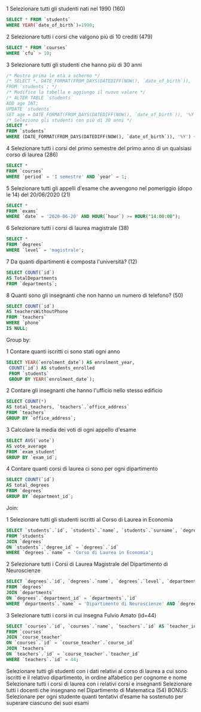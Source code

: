 1 Selezionare tutti gli studenti nati nel 1990 (160)
```sql
SELECT * FROM `students` 
WHERE YEAR(`date_of_birth`)=1990;
```
2 Selezionare tutti i corsi che valgono più di 10 crediti (479)
```sql
SELECT * FROM `courses` 
WHERE `cfu` > 10;
```

3 Selezionare tutti gli studenti che hanno più di 30 anni
```sql
/* Mostro prima le età a schermo */
/* SELECT *, DATE_FORMAT(FROM_DAYS(DATEDIFF(NOW(), `date_of_birth`)), '%Y') + 0 AS age
FROM `students`; */
/* Modifico la tabella e aggiungo il nuovo valore */
/* ALTER TABLE `students`
ADD age INT;
UPDATE `students`
SET age = DATE_FORMAT(FROM_DAYS(DATEDIFF(NOW(), `date_of_birth`)), '%Y') + 0; */
/* Seleziono gli studenti con più di 30 anni */
SELECT *
FROM `students`
WHERE (DATE_FORMAT(FROM_DAYS(DATEDIFF(NOW(), `date_of_birth`)), '%Y') + 0) > 30;
```

4 Selezionare tutti i corsi del primo semestre del primo anno di un qualsiasi corso di laurea (286)
```sql
SELECT *
FROM `courses`
WHERE `period` = 'I semestre' AND `year` = 1;
```

5 Selezionare tutti gli appelli d'esame che avvengono nel pomeriggio (dopo le 14) del 20/06/2020 (21)
```sql
SELECT *
FROM `exams`
WHERE `date` = '2020-06-20' AND HOUR(`hour`) >= HOUR("14:00:00");
```

6 Selezionare tutti i corsi di laurea magistrale (38)
```sql
SELECT *
FROM `degrees`
WHERE `level` = 'magistrale';
```

7 Da quanti dipartimenti è composta l'università? (12)
```sql
SELECT COUNT(`id`)
AS TotalDepartments
FROM `departments`;
```

8 Quanti sono gli insegnanti che non hanno un numero di telefono? (50)
```sql
SELECT COUNT(`id`)
AS teachersWithoutPhone
FROM `teachers`
WHERE `phone`
IS NULL;
```

Group by:

1 Contare quanti iscritti ci sono stati ogni anno
```sql
SELECT YEAR(`enrolment_date`) AS enrolment_year,
 COUNT(`id`) AS students_enrolled 
 FROM `students`
 GROUP BY YEAR(`enrolment_date`);
```
2 Contare gli insegnanti che hanno l'ufficio nello stesso edificio
```sql
SELECT COUNT(*)
AS total_teachers, `teachers`.`office_address`
FROM `teachers`
GROUP BY `office_address`;
```

3 Calcolare la media dei voti di ogni appello d'esame
```sql
SELECT AVG(`vote`)
AS vote_average
FROM `exam_student`
GROUP BY `exam_id`;
```

4 Contare quanti corsi di laurea ci sono per ogni dipartimento
```sql
SELECT COUNT(`id`)
AS total_degrees
FROM `degrees`
GROUP BY `department_id`;
```

Join:

1 Selezionare tutti gli studenti iscritti al Corso di Laurea in Economia
```sql
SELECT `students`.`id`, `students`.`name`, `students`.`surname`, `degrees`.`name` AS corso_di_laurea
FROM `students`
JOIN `degrees`
ON `students`.`degree_id` = `degrees`.`id`
WHERE `degrees`.`name` = 'Corso di Laurea in Economia';
```

2 Selezionare tutti i Corsi di Laurea Magistrale del Dipartimento di Neuroscienze
```sql
SELECT `degrees`.`id`, `degrees`.`name`, `degrees`.`level`, `departments`.`id` AS `department_id`, `departments`.`name`
FROM `degrees`
JOIN `departments`
ON `degrees`.`department_id` = `departments`.`id`
WHERE `departments`.`name` = 'Dipartimento di Neuroscienze' AND `degrees`.`level` = 'magistrale';
```

3 Selezionare tutti i corsi in cui insegna Fulvio Amato (id=44)
```sql
SELECT `courses`.`id`, `courses`.`name`, `teachers`.`id` AS `teacher_id`, `teachers`.`name` AS `teacher_name`, `teachers`.`surname`
FROM `courses`
JOIN `course_teacher`
ON `courses`.`id` = `course_teacher`.`course_id`
JOIN `teachers`
ON `teachers`.`id` = `course_teacher`.`teacher_id`
WHERE `teachers`.`id` = 44;
```

Selezionare tutti gli studenti con i dati relativi al corso di laurea a cui sono iscritti e il relativo dipartimento, in ordine alfabetico per cognome e nome
Selezionare tutti i corsi di laurea con i relativi corsi e insegnanti
Selezionare tutti i docenti che insegnano nel Dipartimento di Matematica (54)
BONUS: Selezionare per ogni studente quanti tentativi d’esame ha sostenuto per superare ciascuno dei suoi esami